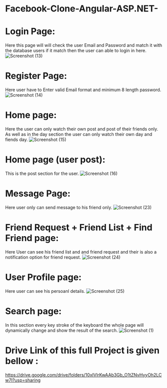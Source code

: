 # Facebook-Clone-Angular-ASP.NET-

# Login Page:
Here this page will will check the user Email and Password and match it with the database users if it match then the user can able to login in here.
![Screenshot (13)](https://user-images.githubusercontent.com/65850447/179959655-92faee42-c14a-4e8e-9b64-d00d6e57ede2.png)

# Register Page:
Here user have to Enter valid Email format and minimum 8 length password.
![Screenshot (14)](https://user-images.githubusercontent.com/65850447/179959731-d5634cbc-e23e-4036-a3db-72f15e9c4c1b.png)

# Home page:
Here the user can only watch their own post and post of their friends only. As well as in the day section the user can only watch their own day and fiends day.
![Screenshot (15)](https://user-images.githubusercontent.com/65850447/179959782-94cfc2e9-009e-4b3d-ba70-cd2873bcfd04.png)

# Home page (user post):
This is the post section for the user.
![Screenshot (16)](https://user-images.githubusercontent.com/65850447/179959845-849da538-3bcf-48f7-a5b4-319adb09da55.png)

# Message Page:
Here user only can send message to his friend only.
![Screenshot (23)](https://user-images.githubusercontent.com/65850447/179959940-aabbecc2-d37b-4f34-97f7-8f508051ed03.png)

# Friend Request + Friend List + Find Friend page:
Here User can see his friend list and and friend request and their is also a notification option for friend request.
![Screenshot (24)](https://user-images.githubusercontent.com/65850447/179960028-3f961b0d-f6e3-468d-b99c-949b0f585733.png)

# User Profile page:
Here user can see his persoanl details.
![Screenshot (25)](https://user-images.githubusercontent.com/65850447/179960076-c6b3f314-327d-4734-902a-39c05534510f.png)

# Search page:
In this section every key stroke of the keyboard the whole page will dynamically change and show the result of the search.
![Screenshot (1)](https://user-images.githubusercontent.com/65850447/179960172-288a2dd7-5e1c-4c3a-aaf9-3245e265add1.png)

# Drive Link of this full Project is given bellow :
https://drive.google.com/drive/folders/10xIVlrKwAAb3Gb_O1tZNvHyyOh2LCw7I?usp=sharing

